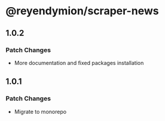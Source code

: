 # @reyendymion/scraper-news

## 1.0.2

### Patch Changes

- More documentation and fixed packages installation

## 1.0.1

### Patch Changes

- Migrate to monorepo
